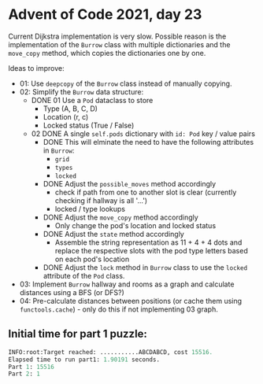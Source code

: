# Advent of Code 2021, day 23

Current Dijkstra implementation is very slow. Possible reason is the implementation of the `Burrow` class with multiple dictionaries and the `move_copy` method, which copies the dictionaries one by one.

Ideas to improve:

-   01: Use `deepcopy` of the `Burrow` class instead of manually copying.
-   02: Simplify the `Burrow` data structure:
    -   DONE 01 Use a `Pod` dataclass to store
        -   Type (A, B, C, D)
        -   Location (r, c)
        -   Locked status (True / False)
    -   02 DONE A single `self.pods` dictionary with `id: Pod` key / value pairs
        -   DONE This will elminate the need to have the following attributes in `Burrow`:
            -   `grid`
            -   `types`
            -   `locked`
        -   DONE Adjust the `possible_moves` method accordingly
            -   check if path from one to another slot is clear (currently checking if hallway is all '...')
            -   locked / type lookups
        -   DONE Adjust the `move_copy` method accordingly
            -   Only change the pod's location and locked status
        -   DONE Adjust the `state` method accordingly
            -   Assemble the string representation as 11 + 4 + 4 dots and replace the respective slots with the pod type letters based on each pod's location
        -   DONE Adjust the `lock` method in `Burrow` class to use the `locked` attribute of the `Pod` class.
-   03: Implement `Burrow` hallway and rooms as a graph and calculate distances using a BFS (or DFS?)
-   04: Pre-calculate distances between positions (or cache them using `functools.cache`) - only do this if not implementing 03 graph.

## Initial time for part 1 puzzle:

```python
INFO:root:Target reached: ...........ABCDABCD, cost 15516.
Elapsed time to run part1: 1.90191 seconds.
Part 1: 15516
Part 2: 1
```
